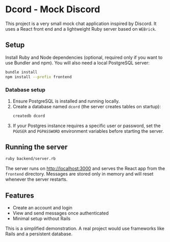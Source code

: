 # Dcord - Mock Discord

This project is a very small mock chat application inspired by Discord. It uses a React front end and a lightweight Ruby server based on `WEBrick`.

## Setup

Install Ruby and Node dependencies (optional, required only if you want to use Bundler and npm). You will also need a local PostgreSQL server:

```bash
bundle install
npm install --prefix frontend
```

### Database setup

1. Ensure PostgreSQL is installed and running locally.
2. Create a database named `dcord` (the server creates tables on startup):
   ```bash
   createdb dcord
   ```
3. If your Postgres instance requires a specific user or password, set the
   `PGUSER` and `PGPASSWORD` environment variables before starting the server.

## Running the server

```bash
ruby backend/server.rb
```

The server runs on [http://localhost:3000](http://localhost:3000) and serves the React app from the `frontend` directory. Messages are stored only in memory and will reset whenever the server restarts.

## Features

* Create an account and login
* View and send messages once authenticated
* Minimal setup without Rails

This is a simplified demonstration. A real project would use frameworks like Rails and a persistent database.
